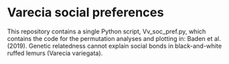 # Varecia social preferences

This repository contains a single Python script, Vv_soc_pref.py, which contains the code for the permutation analyses and plotting in: Baden et al. (2019). Genetic relatedness cannot explain social bonds in black-and-white ruffed lemurs (Varecia variegata).
